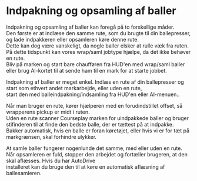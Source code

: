 # Indpakning og opsamling af baller

  
Indpakning og opsamling af baller kan foregå på to forskellige måder.  
Den første er at indlæse den samme rute, som du brugte til din ballepresser, og lade indpakkeren eller opsamleren køre denne rute.  
Dette kan dog være vanskeligt, da nogle baller elsker at rulle væk fra ruten.  
På dette tidspunkt kan vores wrap/saml jobtype hjælpe, da det ikke behøver en rute.  
Bliv på marken og start bare chaufføren fra HUD'en med wrap/saml baller eller brug AI-kortet til at sende ham til en mark for at starte jobbet.  

  
Indpakning af baller er meget enkel. Indlæs en rute af din ballepresser og start som ethvert andet markarbejde, eller uden en rute,  
start den med balleindpakning/indsamling fra HUD'en eller AI-menuen..  

  
Når man bruger en rute, kører hjælperen med en forudindstillet offset, så wrapperens pickup er midt i ruten.  
Uden en rute scanner Courseplay marken for uindpakkede baller og bruger stifinderen til at finde den bedste balle, der er tættest på at indpakke.  
Bakker automatisk, hvis en balle er foran køretøjet, eller hvis vi er for tæt på markgrænsen, skal forhindre ulykker.  

  
At samle baller fungerer nogenlunde det samme, med eller uden en rute.  
Når opsamleren er fuld, stopper den arbejdet og fortæller brugeren, at den skal aflæsses. Hvis du har AutoDrive  
installeret kan du bruge den til at køre en automatisk aflæsning af ballesamleren.  

